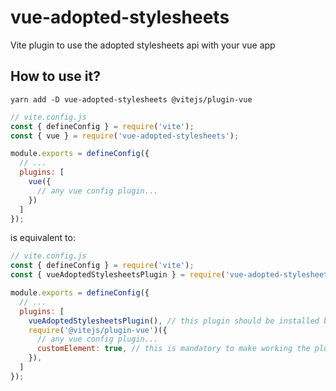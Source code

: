 # vue-adopted-stylesheets

Vite plugin to use the adopted stylesheets api with your vue app

## How to use it?

```shell
yarn add -D vue-adopted-stylesheets @vitejs/plugin-vue
```

```javascript
// vite.config.js
const { defineConfig } = require('vite');
const { vue } = require('vue-adopted-stylesheets');

module.exports = defineConfig({
  // ...
  plugins: [
    vue({
      // any vue config plugin...
    })
  ]
});
```

is equivalent to:

```javascript
// vite.config.js
const { defineConfig } = require('vite');
const { vueAdoptedStylesheetsPlugin } = require('vue-adopted-stylesheets');

module.exports = defineConfig({
  // ...
  plugins: [
    vueAdoptedStylesheetsPlugin(), // this plugin should be installed before vue
    require('@vitejs/plugin-vue')({
      // any vue config plugin...
      customElement: true, // this is mandatory to make working the plugin
    }),
  ]
});
```
